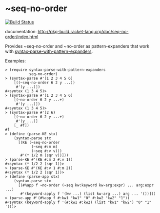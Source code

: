 ~seq-no-order
============

[![Build Status](https://travis-ci.org/AlexKnauth/seq-no-order.png?branch=master)](https://travis-ci.org/AlexKnauth/seq-no-order)

documentation: http://pkg-build.racket-lang.org/doc/seq-no-order/index.html

Provides ~seq-no-order and ~no-order as pattern-expanders that work with
[syntax-parse-with-pattern-expanders](https://github.com/AlexKnauth/syntax-parse-with-pattern-expanders).

Examples:
```racket
> (require syntax-parse-with-pattern-expanders
           seq-no-order)
> (syntax-parse #'(1 2 3 4 5 6)
    [((~seq-no-order 6 2 y ...))
     #'(y ...)])
#<syntax (1 3 4 5)>
> (syntax-parse #'(1 2 3 4 5 6)
    [(~no-order 6 2 y ...+)
     #'(y ...)])
#<syntax (1 3 4 5)>
> (syntax-parse #'(2 6)
    [(~no-order 6 2 y ...+)
     #'(y ...)]
    [_ #f])
#f
> (define (parse-KE stx)
    (syntax-parse stx
      [(KE (~seq-no-order
            (~seq #:m m)
            (~seq #:v v)))
       #'(* 1/2 m (sqr v))]))
> (parse-KE #'(KE #:m 2 #:v 1))
#<syntax (* 1/2 2 (sqr 1))>
> (parse-KE #'(KE #:v 1 #:m 2))
#<syntax (* 1/2 2 (sqr 1))>
> (define (parse-app stx)
    (syntax-parse stx
      [(#%app f ~no-order (~seq kw:keyword kw-arg:expr) ... arg:expr ...)
       #'(keyword-apply f '(kw ...) (list kw-arg ...) arg ... '())]))
> (parse-app #'(#%app f #:kw1 "kw1" "0" #:kw2 "kw2" "1"))
#<syntax (keyword-apply f '(#:kw1 #:kw2) (list "kw1" "kw2") "0" "1" '())>
```
